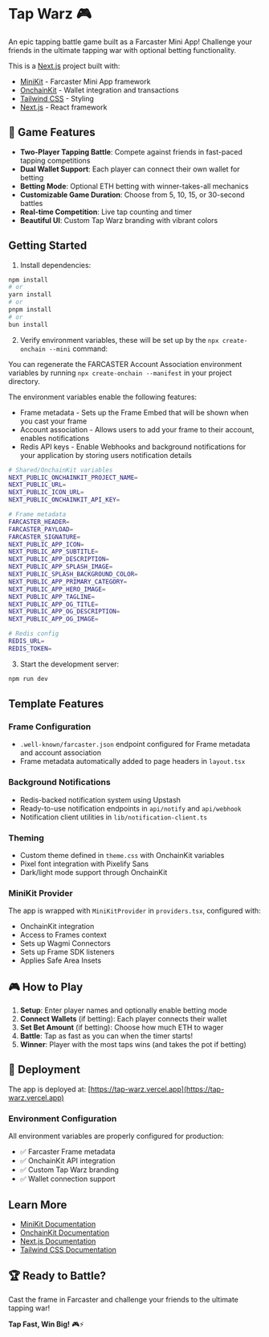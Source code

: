 # Tap Warz 🎮

An epic tapping battle game built as a Farcaster Mini App! Challenge your friends in the ultimate tapping war with optional betting functionality.

This is a [Next.js](https://nextjs.org) project built with:

- [MiniKit](https://docs.base.org/builderkits/minikit/overview) - Farcaster Mini App framework
- [OnchainKit](https://www.base.org/builders/onchainkit) - Wallet integration and transactions
- [Tailwind CSS](https://tailwindcss.com) - Styling
- [Next.js](https://nextjs.org/docs) - React framework

## 🎯 Game Features

- **Two-Player Tapping Battle**: Compete against friends in fast-paced tapping competitions
- **Dual Wallet Support**: Each player can connect their own wallet for betting
- **Betting Mode**: Optional ETH betting with winner-takes-all mechanics
- **Customizable Game Duration**: Choose from 5, 10, 15, or 30-second battles
- **Real-time Competition**: Live tap counting and timer
- **Beautiful UI**: Custom Tap Warz branding with vibrant colors

## Getting Started

1. Install dependencies:
```bash
npm install
# or
yarn install
# or
pnpm install
# or
bun install
```

2. Verify environment variables, these will be set up by the `npx create-onchain --mini` command:

You can regenerate the FARCASTER Account Association environment variables by running `npx create-onchain --manifest` in your project directory.

The environment variables enable the following features:

- Frame metadata - Sets up the Frame Embed that will be shown when you cast your frame
- Account association - Allows users to add your frame to their account, enables notifications
- Redis API keys - Enable Webhooks and background notifications for your application by storing users notification details

```bash
# Shared/OnchainKit variables
NEXT_PUBLIC_ONCHAINKIT_PROJECT_NAME=
NEXT_PUBLIC_URL=
NEXT_PUBLIC_ICON_URL=
NEXT_PUBLIC_ONCHAINKIT_API_KEY=

# Frame metadata
FARCASTER_HEADER=
FARCASTER_PAYLOAD=
FARCASTER_SIGNATURE=
NEXT_PUBLIC_APP_ICON=
NEXT_PUBLIC_APP_SUBTITLE=
NEXT_PUBLIC_APP_DESCRIPTION=
NEXT_PUBLIC_APP_SPLASH_IMAGE=
NEXT_PUBLIC_SPLASH_BACKGROUND_COLOR=
NEXT_PUBLIC_APP_PRIMARY_CATEGORY=
NEXT_PUBLIC_APP_HERO_IMAGE=
NEXT_PUBLIC_APP_TAGLINE=
NEXT_PUBLIC_APP_OG_TITLE=
NEXT_PUBLIC_APP_OG_DESCRIPTION=
NEXT_PUBLIC_APP_OG_IMAGE=

# Redis config
REDIS_URL=
REDIS_TOKEN=
```

3. Start the development server:
```bash
npm run dev
```

## Template Features

### Frame Configuration
- `.well-known/farcaster.json` endpoint configured for Frame metadata and account association
- Frame metadata automatically added to page headers in `layout.tsx`

### Background Notifications
- Redis-backed notification system using Upstash
- Ready-to-use notification endpoints in `api/notify` and `api/webhook`
- Notification client utilities in `lib/notification-client.ts`

### Theming
- Custom theme defined in `theme.css` with OnchainKit variables
- Pixel font integration with Pixelify Sans
- Dark/light mode support through OnchainKit

### MiniKit Provider
The app is wrapped with `MiniKitProvider` in `providers.tsx`, configured with:
- OnchainKit integration
- Access to Frames context
- Sets up Wagmi Connectors
- Sets up Frame SDK listeners
- Applies Safe Area Insets

## 🎮 How to Play

1. **Setup**: Enter player names and optionally enable betting mode
2. **Connect Wallets** (if betting): Each player connects their wallet
3. **Set Bet Amount** (if betting): Choose how much ETH to wager
4. **Battle**: Tap as fast as you can when the timer starts!
5. **Winner**: Player with the most taps wins (and takes the pot if betting)

## 🚀 Deployment

The app is deployed at: [https://tap-warz.vercel.app](https://tap-warz.vercel.app)

### Environment Configuration

All environment variables are properly configured for production:
- ✅ Farcaster Frame metadata
- ✅ OnchainKit API integration
- ✅ Custom Tap Warz branding
- ✅ Wallet connection support

## Learn More

- [MiniKit Documentation](https://docs.base.org/builderkits/minikit/overview)
- [OnchainKit Documentation](https://docs.base.org/builderkits/onchainkit/getting-started)
- [Next.js Documentation](https://nextjs.org/docs)
- [Tailwind CSS Documentation](https://tailwindcss.com/docs)
## 🏆 Ready to Battle?

Cast the frame in Farcaster and challenge your friends to the ultimate tapping war!

**Tap Fast, Win Big!** 🎮⚡